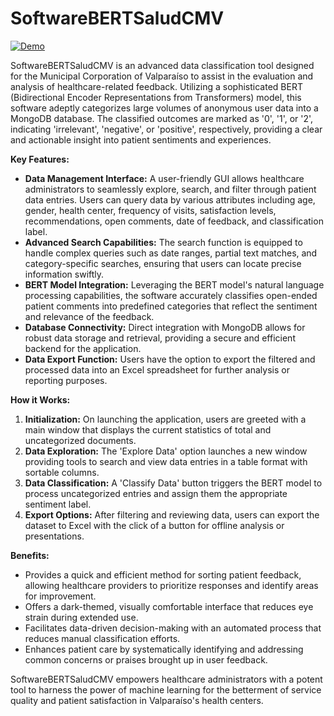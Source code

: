 # SoftwareBERTSaludCMV

[![Demo](https://img.youtube.com/vi/RrqTUxrPb2g/hqdefault.jpg)](https://www.youtube.com/embed/RrqTUxrPb2g)

SoftwareBERTSaludCMV is an advanced data classification tool designed for the Municipal Corporation of Valparaíso to assist in the evaluation and analysis of healthcare-related feedback. Utilizing a sophisticated BERT (Bidirectional Encoder Representations from Transformers) model, this software adeptly categorizes large volumes of anonymous user data into a MongoDB database. The classified outcomes are marked as '0', '1', or '2', indicating 'irrelevant', 'negative', or 'positive', respectively, providing a clear and actionable insight into patient sentiments and experiences.

**Key Features:**

- **Data Management Interface:** A user-friendly GUI allows healthcare administrators to seamlessly explore, search, and filter through patient data entries. Users can query data by various attributes including age, gender, health center, frequency of visits, satisfaction levels, recommendations, open comments, date of feedback, and classification label.
- **Advanced Search Capabilities:** The search function is equipped to handle complex queries such as date ranges, partial text matches, and category-specific searches, ensuring that users can locate precise information swiftly.
- **BERT Model Integration:** Leveraging the BERT model's natural language processing capabilities, the software accurately classifies open-ended patient comments into predefined categories that reflect the sentiment and relevance of the feedback.
- **Database Connectivity:** Direct integration with MongoDB allows for robust data storage and retrieval, providing a secure and efficient backend for the application.
- **Data Export Function:** Users have the option to export the filtered and processed data into an Excel spreadsheet for further analysis or reporting purposes.

**How it Works:**

1. **Initialization:** On launching the application, users are greeted with a main window that displays the current statistics of total and uncategorized documents.
2. **Data Exploration:** The 'Explore Data' option launches a new window providing tools to search and view data entries in a table format with sortable columns.
3. **Data Classification:** A 'Classify Data' button triggers the BERT model to process uncategorized entries and assign them the appropriate sentiment label.
4. **Export Options:** After filtering and reviewing data, users can export the dataset to Excel with the click of a button for offline analysis or presentations.

**Benefits:**

- Provides a quick and efficient method for sorting patient feedback, allowing healthcare providers to prioritize responses and identify areas for improvement.
- Offers a dark-themed, visually comfortable interface that reduces eye strain during extended use.
- Facilitates data-driven decision-making with an automated process that reduces manual classification efforts.
- Enhances patient care by systematically identifying and addressing common concerns or praises brought up in user feedback.

SoftwareBERTSaludCMV empowers healthcare administrators with a potent tool to harness the power of machine learning for the betterment of service quality and patient satisfaction in Valparaíso's health centers.
